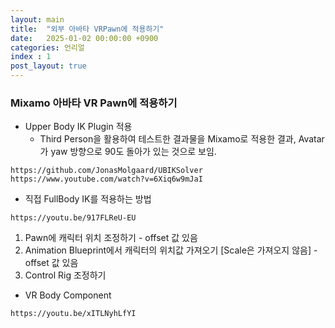 ```yaml
---
layout: main  
title:  "외부 아바타 VRPawn에 적용하기"
date:   2025-01-02 00:00:00 +0900
categories: 언리얼
index : 1
post_layout: true
---
```


### Mixamo 아바타 VR Pawn에 적용하기

- Upper Body IK Plugin 적용
    - Third Person을 활용하여 테스트한 결과물을 Mixamo로 적용한 결과, Avatar가 yaw 방향으로 90도 돌아가 있는 것으로 보임.

`https://github.com/JonasMolgaard/UBIKSolver`
`https://www.youtube.com/watch?v=6Xiq6w9mJaI`

- 직접 FullBody IK를 적용하는 방법

`https://youtu.be/917FLReU-EU`

1. Pawn에 캐릭터 위치 조정하기 - offset 값 있음
2. Animation Blueprint에서 캐릭터의 위치값 가져오기 [Scale은 가져오지 않음] - offset 값 있음
3. Control Rig 조정하기

- VR Body Component

`https://youtu.be/xITLNyhLfYI`